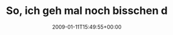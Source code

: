 ---
retweeted: false
source: <a href="http://twitter.com" rel="nofollow">Twitter Web Client</a>
entities:
  hashtags:
  - text: spazieren
    indices:
    - '60'
    - '70'
  symbols: []
  user_mentions: []
  urls: []
display_text_range:
- '0'
- '70'
favorite_count: '0'
id_str: '1111087810'
truncated: false
retweet_count: '0'
id: '1111087810'
created_at: Sun Jan 11 15:49:55 +0000 2009
favorited: false
full_text: 'So, ich geh mal noch bisschen dem Sonnenuntergang entgegen. #spazieren'
lang: de
tags:
- spazieren
- pesos:twitter
date: '2009-01-11T15:49:55+00:00'
src: https://twitter.com/bascht/status/1111087810
original_url: https://twitter.com/bascht/status/1111087810
type: twitter_tweet
text: 'So, ich geh mal noch bisschen dem Sonnenuntergang entgegen. #spazieren'
title: So, ich geh mal noch bisschen d

---